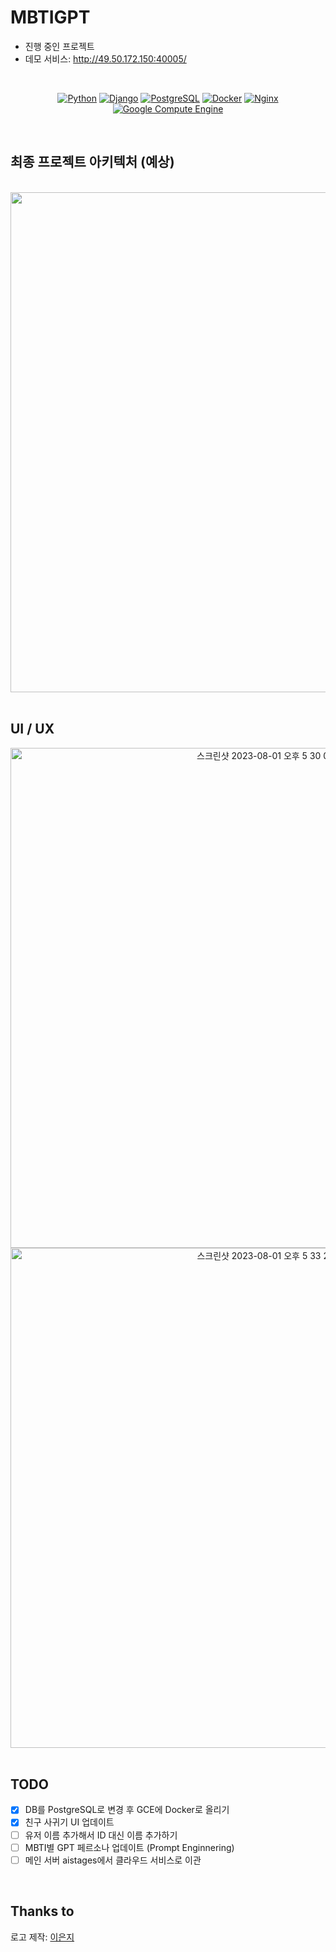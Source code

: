 # MBTIGPT

- 진행 중인 프로젝트
- 데모 서비스: http://49.50.172.150:40005/


<br>

<div align="center">

<a href="https://www.python.org/"><img src="https://img.shields.io/badge/Python-3776AB?style=flat-square&logo=python&logoColor=white" alt="Python"></a>
<a href="https://www.djangoproject.com/"><img src="https://img.shields.io/badge/Django-092E20?style=flat-square&logo=django&logoColor=white" alt="Django"></a>
<a href="https://www.postgresql.org/"><img src="https://img.shields.io/badge/PostgreSQL-336791?style=flat-square&logo=postgresql&logoColor=white" alt="PostgreSQL"></a>
<a href="https://www.docker.com/"><img src="https://img.shields.io/badge/Docker-2496ED?style=flat-square&logo=docker&logoColor=white" alt="Docker"></a>
<a href="https://nginx.org/en/"><img src="https://img.shields.io/badge/Nginx-009639?style=flat-square&logo=nginx&logoColor=white" alt="Nginx"></a>
<a href="https://cloud.google.com/compute/"><img src="https://img.shields.io/badge/Google%20Compute%20Engine-4285F4?style=flat-square&logo=google-cloud&logoColor=white" alt="Google Compute Engine"></a>


</div>

<br>

## 최종 프로젝트 아키텍처 (예상)

<br>

<div align="center">


<img src="https://github.com/gangjoohyeong/MBTIGPT/assets/93419379/ccd6153f-2a7a-4316-9a58-b0b348209a21" width="800px" />


</div>

<br>

## UI / UX


<div align="center">


<img width="800" alt="스크린샷 2023-08-01 오후 5 30 00" src="https://github.com/gangjoohyeong/MBTIGPT/assets/93419379/d32b4000-248e-46a3-a282-f28bda96ba4a">

<img width="800" alt="스크린샷 2023-08-01 오후 5 33 28" src="https://github.com/gangjoohyeong/MBTIGPT/assets/93419379/9a6236a5-e564-4a30-8170-ed6ff0eb1ba8">

</div>

<br>

## TODO
  
- [x] DB를 PostgreSQL로 변경 후 GCE에 Docker로 올리기
- [x] 친구 사귀기 UI 업데이트
- [ ] 유저 이름 추가해서 ID 대신 이름 추가하기
- [ ] MBTI별 GPT 페르소나 업데이트 (Prompt Enginnering)
- [ ] 메인 서버 aistages에서 클라우드 서비스로 이관

<br>

## Thanks to

로고 제작: [이은지](https://github.com/eunjios)
